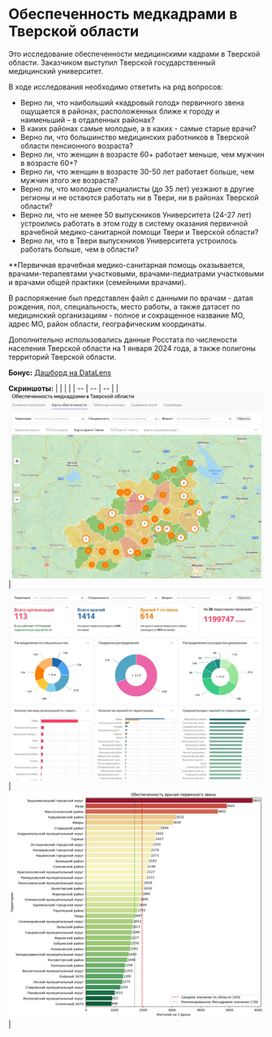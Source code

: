 # Обеспеченность медкадрами в Тверской области

Это исследование обеспеченности медицинскими кадрами в Тверской области. Заказчиком выступил Тверской государственный медицинский университет.

В ходе исследования необходимо ответить на ряд вопросов:

- Верно ли, что наибольший «кадровый голод» первичного звена ощущается в районах, расположенных ближе к городу и наименьший – в отдаленных районах?
- В каких районах самые молодые, а в каких - самые старые врачи?
- Верно ли, что большинство медицинских работников в Тверской области пенсионного возраста?
- Верно ли, что женщин в возрасте 60+ работает меньше, чем мужчин в возрасте 60+?
- Верно ли, что женщин в возрасте 30-50 лет работает больше, чем мужчин этого же возраста?
- Верно ли, что молодые специалисты (до 35 лет) уезжают в другие регионы и не остаются работать ни в Твери, ни в районах Тверской области?
- Верно ли, что не менее 50 выпускников Университета (24-27 лет) устроились работать в этом году в систему оказания первичной врачебной медико-санитарной помощи Твери и Тверской области?
- Верно ли, что в Твери выпускников Университета устроилось работать больше, чем в области?

**Первичная врачебная медико-санитарная помощь оказывается, врачами-терапевтами участковыми, врачами-педиатрами участковыми и врачами общей практики (семейными врачами).

В распоряжение был представлен файл с данными по врачам - датая рождения, пол, специальность, место работы, а также датасет по медицинский организациям - полное и сокращенное название МО, адрес МО, район области, географическим координаты.

Дополнительно использовались данные Росстата по числености населения Тверской области на 1 января 2024 года, а также полигоны территорий Тверской области.

**Бонус:**
[Дашборд на DataLens](https://datalens.yandex/f8914nvxwpn61)

**Скриншоты:**
|  |  |  |
| -- | -- | -- | 
| ![img](tver_med.jpg) | ![img](tver_med3.jpg) | ![img](tver_med2.jpg) |
